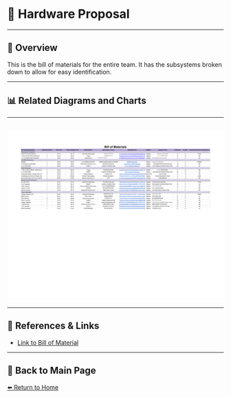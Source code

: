 # 📝 **Hardware Proposal**

---

## 📖 **Overview**  
This is the bill of materials for the entire team. It has the subsystems broken down to allow for easy identification. 

---

## 📊 **Related Diagrams and Charts**  

---
![Diagram Title](./image/BillofMaterials.png)
---

---

## 🔗 **References & Links**  
- [Link to Bill of Material](https://docs.google.com/spreadsheets/d/1E694PXnCqo_rhAm-UmbHUEZWXKCB4VisozdUPeEv6-w/edit?gid=0#gid=0)

---

## 🔄 **Back to Main Page**  
[⬅️ Return to Home](./index.md)
```
